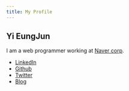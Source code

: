 ```yaml
---
title: My Profile
---
```


## Yi EungJun

I am a web programmer working at [Naver corp](http://www.navercorp.com/).

* [LinkedIn](https://www.linkedin.com/in/npcode)
* [Github](https://github.com/npcode)
* [Twitter](https://twitter.com/semtlnori)
* [Blog](http://blog.npcode.com)
